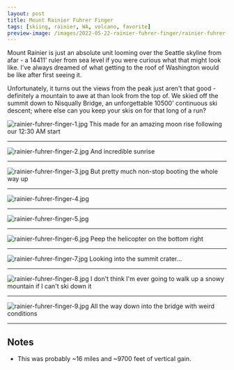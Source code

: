 ```yaml
---
layout: post
title: Mount Rainier Fuhrer Finger
tags: [skiing, rainier, WA, volcano, favorite]
preview-image: /images/2022-05-22-rainier-fuhrer-finger/rainier-fuhrer-finger-3.jpg
---
```


Mount Rainier is just an absolute unit looming over the Seattle skyline from afar - a 14411' ruler from sea level if you were curious what that might look like.
I've always dreamed of what getting to the roof of Washington would be like after first seeing it.

<!--more-->

Unfortunately, it turns out the views from the peak just aren't that good - definitely a mountain to awe at than look from the top of.
We skied off the summit down to Nisqually Bridge, an unforgettable 10500' continuous ski descent; where else can you keep your skis on for that long of a run?

![rainier-fuhrer-finger-1.jpg](/images/2022-05-22-rainier-fuhrer-finger/rainier-fuhrer-finger-1.jpg)
This made for an amazing moon rise following our 12:30 AM start

---

![rainier-fuhrer-finger-2.jpg](/images/2022-05-22-rainier-fuhrer-finger/rainier-fuhrer-finger-2.jpg)
And incredible sunrise

---

![rainier-fuhrer-finger-3.jpg](/images/2022-05-22-rainier-fuhrer-finger/rainier-fuhrer-finger-3.jpg)
But pretty much non-stop booting the whole way up

---

![rainier-fuhrer-finger-4.jpg](/images/2022-05-22-rainier-fuhrer-finger/rainier-fuhrer-finger-4.jpg)

---

![rainier-fuhrer-finger-5.jpg](/images/2022-05-22-rainier-fuhrer-finger/rainier-fuhrer-finger-5.jpg)

---

![rainier-fuhrer-finger-6.jpg](/images/2022-05-22-rainier-fuhrer-finger/rainier-fuhrer-finger-6.jpg)
Peep the helicopter on the bottom right

---

![rainier-fuhrer-finger-7.jpg](/images/2022-05-22-rainier-fuhrer-finger/rainier-fuhrer-finger-7.jpg)
Looking into the summit crater\.\.\.

---

![rainier-fuhrer-finger-8.jpg](/images/2022-05-22-rainier-fuhrer-finger/rainier-fuhrer-finger-8.jpg)
I don't think I'm ever going to walk up a snowy mountain if I can't ski down it

---

![rainier-fuhrer-finger-9.jpg](/images/2022-05-22-rainier-fuhrer-finger/rainier-fuhrer-finger-9.jpg)
All the way down into the bridge with weird conditions

---

## Notes
* This was probably ~16 miles and ~9700 feet of vertical gain.
